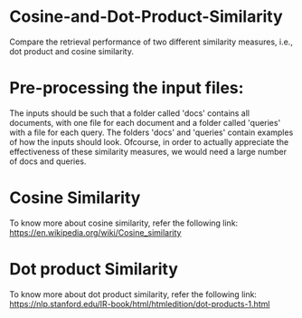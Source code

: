 # Cosine-and-Dot-Product-Similarity
 Compare the retrieval performance of two different similarity measures, i.e., dot product and cosine similarity.
# Pre-processing the input files:
The inputs should be such that a folder called 'docs' contains all documents, with one file for each document and a folder called 'queries' with a file for each query.
The folders 'docs' and 'queries' contain examples of how the inputs should look. Ofcourse, in order to actually appreciate the effectiveness of these similarity measures, we would need a large number of docs and queries.

# Cosine Similarity
To know more about cosine similarity, refer the following link:
https://en.wikipedia.org/wiki/Cosine_similarity

# Dot product Similarity
To know more about dot product similarity, refer the following link:
https://nlp.stanford.edu/IR-book/html/htmledition/dot-products-1.html



